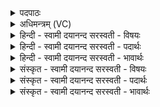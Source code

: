 <details><summary>पदपाठः</summary>

नमः॑। मि॒त्रस्य॑। वरु॑णस्य। चक्ष॑से। म॒हः। दे॒वाय॑। तत्। ऋ॒तम्। स॒प॒र्य्य॒त॒। दू॒रे॒दृश॒ इति॑ दूरे॒ऽदृशे॑। दे॒वजा॑ता॒येति॑ दे॒वऽजा॑ताय। के॒तवे॑। दि॒वः। पु॒त्राय॑। सूर्य्या॑य। श॒ꣳस॒त॒। ३५।
</details>

<details><summary>अधिमन्त्रम् (VC)</summary>

- सूर्य्यो देवता
- वत्स ऋषिः
- निचृद् आर्षी जगती
- निषादः
</details>

<details><summary>हिन्दी - स्वामी दयानन्द सरस्वती  - विषयः</summary>

फिर ईश्वर और सूर्य्य कैसे हैं, इस विषय का उपदेश अगले मन्त्र में किया है ॥
</details>

<details><summary>हिन्दी - स्वामी दयानन्द सरस्वती  - पदार्थः</summary>

पदार्थान्वयभाषाः -  हे मनुष्यो ! जैसे हम लोग जो (मित्रस्य) सब के सुहृत् (वरुणस्य) श्रेष्ठ (दिवः) प्रकाशस्वरूप परमेश्वर का (ऋतम्) सत्य स्वरूप है, (तत्) उस चेतन की सेवा करते हैं, वैसे तुम भी उस का सेवन सदा (सपर्य्यत) किया करो और जैसे उस (महः) बड़े (दूरेदृशे) दूरस्थित पदार्थों को दिखाने (चक्षसे) सब को देखने (देवजाताय) दिव्य गुणों से प्रसिद्ध (केतवे) विज्ञानस्वरूप (देवाय) दिव्यगुणयुक्त (पुत्राय) पवित्र करनेवाले (सूर्य्याय) चराचरात्मा परमेश्वर को (नमः) नमस्कार करते हैं, वैसे तुम भी (प्रशंसत) उसकी स्तुति किया करो ॥१॥३५॥ हे मनुष्यो ! जो (मित्रस्य) प्रकाश (वरुणस्य) श्रेष्ठ (दिवः) प्रकाशस्वरूप सूर्य्यलोक का (ऋतम्) यथार्थ स्वरूप है, (तत्) उस प्रकाशस्वरूप को तुम भी विद्या से (सपर्य्यत) सेवन किया करो, जैसे हम लोग जिस (चक्षसे) सब के दिखाने (देवजाताय) दिव्य गुणों से प्रसिद्ध (केतवे) ज्ञान कराने, अग्नि के (पुत्राय) पुत्र (दूरेदृशे) दूर स्थित हुए पदार्थों को दिखाने (महः) बड़े (देवाय) दिव्यगुणवाले (सूर्य्याय) सूर्य्य के लिये प्रवृत्त होओ ॥२॥३५॥
</details>

<details><summary>हिन्दी - स्वामी दयानन्द सरस्वती  - भावार्थः</summary>

भावार्थभाषाः -  इस मन्त्र में श्लेष और वाचकलुप्तोपमालङ्कार हैं। सब मनुष्यों को जिसकी कृपा वा प्रकाश से चोर डाकू आदि अपने कार्य्यों से निवृत्त हो जाते हैं, उसी की प्रशंसा और गुणों की प्रसिद्धि करनी और परमेश्वर के समान समर्थ वा सूर्य्य के समान कोई लोक नहीं है, ऐसा जानना चाहिये ॥३५॥
</details>

<details><summary>संस्कृत - स्वामी दयानन्द सरस्वती  - विषयः</summary>

पुनरीश्वरसवितारौ कीदृशावित्युपदिश्यते ॥
</details>

<details><summary>संस्कृत - स्वामी दयानन्द सरस्वती  - पदार्थः</summary>

पदार्थान्वयभाषाः -  हे मनुष्या ! यथा वयं यन्मित्रस्य वरुणस्य दिव ऋतं सत्यं स्वरूपमस्ति, तद्यूयमपि सपर्य्यत। यस्य महो महसे दूरेदृशे चक्षसे देवजाताय केतवे देवाय पुत्राय पवित्रकर्त्रे सूर्य्याय परमात्मने वयं नमस्कुर्म्मस्तस्मै यूयमपि कुरुतेत्येकः ॥१॥३५॥ हे मनुष्या यथा वयं यन्मित्रस्य वरुणस्य दिवः प्रकाशस्वरूपस्य सूर्य्यलोकस्यर्तं यथार्थं स्वरूपं सेवेमहि, तद्यूयमपि विद्यया सपर्य्यत। यथा वयं यस्मै चक्षसे देवजाताय केतवे दिवोऽग्नेः पुत्राय दूरेदृशे महोदेवाय सूर्य्याय लोकाय प्राप्त्यर्थं प्रवर्त्तेमहि, तथा यूयमपि प्रवर्त्तध्वम् ॥२॥३५॥
</details>

<details><summary>संस्कृत - स्वामी दयानन्द सरस्वती  - भावार्थः</summary>

भावार्थभाषाः -  अत्र श्लेषवाचकलुप्तोपमालङ्कारौ। यस्य कृपया प्रकाशेन वा चोरदस्य्वादयो निवर्त्तन्ते, यतः परमेश्वरेण समः समर्थः सूर्य्येण समो लोकश्च न विद्यते, तस्मात् सर्वैर्मनुष्यैः स एव प्रशंसनीय इति वेद्यम् ॥३५॥
</details>